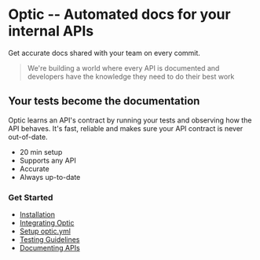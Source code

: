 # Optic -- Automated docs for your internal APIs
Get accurate docs shared with your team on every commit.

> We're building a world where every API is documented and developers have the knowledge they need to do their best work

## Your tests become the documentation
Optic learns an API's contract by running your tests and observing how the API behaves. It's fast, reliable and makes sure your API contract is never out-of-date.

- 20 min setup
- Supports any API
- Accurate
- Always up-to-date


### Get Started
- [Installation](setup/install.md)
- [Integrating Optic](setup/integrating.md)
- [Setup optic.yml](setup/optic-yml.md)
- [Testing Guidelines](setup/testing-guidelines.md)
- [Documenting APIs](usage/documenting.md)
